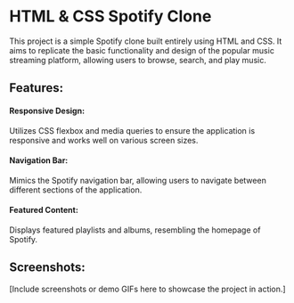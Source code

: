 # HTML & CSS Spotify Clone 
This project is a simple Spotify clone built entirely using HTML and CSS. It aims to replicate the basic functionality and design of the popular music streaming platform, allowing users to browse, search, and play music.

## Features:
#### Responsive Design: 
Utilizes CSS flexbox and media queries to ensure the application is responsive and works well on various screen sizes.
#### Navigation Bar: 
Mimics the Spotify navigation bar, allowing users to navigate between different sections of the application.
#### Featured Content: 
Displays featured playlists and albums, resembling the homepage of Spotify.

## Screenshots:
[Include screenshots or demo GIFs here to showcase the project in action.]
